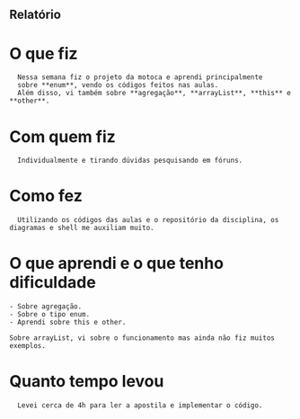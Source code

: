 ## Relatório

# O que fiz
```
  Nessa semana fiz o projeto da motoca e aprendi principalmente
  sobre **enum**, vendo os códigos feitos nas aulas. 
  Além disso, vi também sobre **agregação**, **arrayList**, **this** e **other**.  
```
# Com quem fiz
```
  Individualmente e tirando dúvidas pesquisando em fóruns.
```
# Como fez
```
  Utilizando os códigos das aulas e o repositório da disciplina, os diagramas e shell me auxiliam muito.
```
# O que aprendi e o que tenho dificuldade 
```
- Sobre agregação.
- Sobre o tipo enum.
- Aprendi sobre this e other.

Sobre arrayList, vi sobre o funcionamento mas ainda não fiz muitos exemplos.
```
# Quanto tempo levou
```
  Levei cerca de 4h para ler a apostila e implementar o código.
```